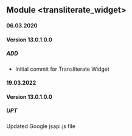 ## Module <transliterate_widget>

#### 06.03.2020
#### Version 13.0.1.0.0
##### ADD
- Initial commit for Transliterate Widget

#### 19.03.2022
#### Version 13.0.1.0.0
##### UPT
Updated Google jsapi.js file
